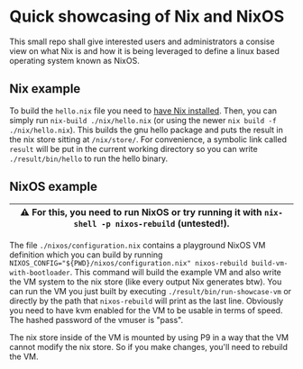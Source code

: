# Quick showcasing of Nix and NixOS

This small repo shall give interested users and administrators a consise view on what Nix is and how it is being leveraged to define a linux based operating system known as NixOS.

## Nix example

To build the `hello.nix` file you need to [have Nix installed](https://nixos.org/download.html).
Then, you can simply run `nix-build ./nix/hello.nix` (or using the newer `nix build -f ./nix/hello.nix`).
This builds the gnu hello package and puts the result in the nix store sitting at `/nix/store/`.
For convenience, a symbolic link called `result` will be put in the current working directory so you can write `./result/bin/hello` to run the hello binary.

## NixOS example

| :warning: For this, you need to run NixOS or try running it with `nix-shell -p nixos-rebuild` (untested!). |
|------------------------------------------------------------------------------------------------------------|

The file `./nixos/configuration.nix` contains a playground NixOS VM definition which you can build by running `NIXOS_CONFIG="${PWD}/nixos/configuration.nix" nixos-rebuild build-vm-with-bootloader`.
This command will build the example VM and also write the VM system to the nix store (like every output Nix generates btw).
You can run the VM you just built by executing `./result/bin/run-showcase-vm` or directly by the path that `nixos-rebuild` will print as the last line.
Obviously you need to have kvm enabled for the VM to be usable in terms of speed.
The hashed password of the vmuser is "pass".

The nix store inside of the VM is mounted by using P9 in a way that the VM cannot modify the nix store.
So if you make changes, you'll need to rebuild the VM.
